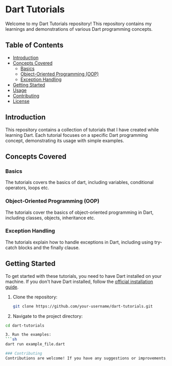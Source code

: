 # Dart Tutorials

Welcome to my Dart Tutorials repository! This repository contains my learnings and demonstrations of various Dart programming concepts.

## Table of Contents

- [Introduction](#introduction)
- [Concepts Covered](#concepts-covered)
  - [Basics](#basics) 
  - [Object-Oriented Programming (OOP)](#object-oriented-programming-oop)
  - [Exception Handling](#exception-handling)
- [Getting Started](#getting-started)
- [Usage](#usage)
- [Contributing](#contributing)
- [License](#license)

## Introduction

This repository contains a collection of tutorials that I have created while learning Dart. Each tutorial focuses on a specific Dart programming concept, demonstrating its usage with simple examples.

## Concepts Covered

### Basics

The tutorials covers the basics of dart, including variables, conditional operators, loops etc.

### Object-Oriented Programming (OOP)

The tutorials cover the basics of object-oriented programming in Dart, including classes, objects, inheritance etc.

### Exception Handling

The tutorials explain how to handle exceptions in Dart, including using try-catch blocks and the finally clause.

## Getting Started

To get started with these tutorials, you need to have Dart installed on your machine. If you don't have Dart installed, follow the [official installation guide](https://dart.dev/get-dart).

1. Clone the repository:
   ```sh
   git clone https://github.com/your-username/dart-tutorials.git

2. Navigate to the project directory:
  ```sh
  cd dart-tutorials

3. Run the examples:
  ```sh
  dart run example_file.dart

### Contributing
Contributions are welcome! If you have any suggestions or improvements, feel free to create an issue or submit a pull request.
